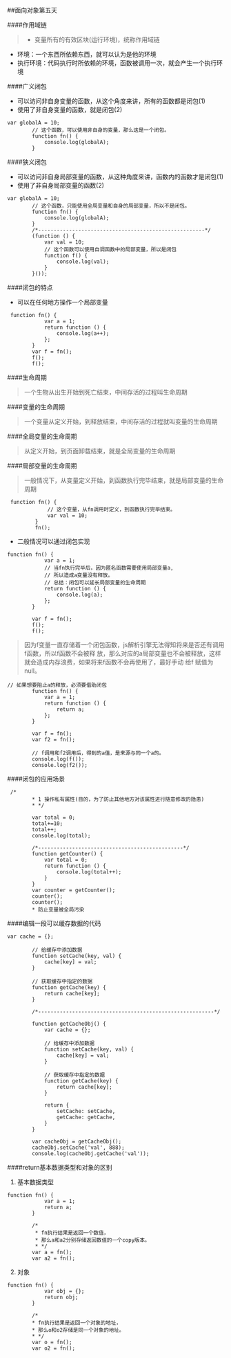 ##面向对象第五天

####作用域链

> * 变量所有的有效区块(运行环境)，统称作用域链
* 环境：一个东西所依赖东西，就可以认为是他的环境
* 执行环境：代码执行时所依赖的环境，函数被调用一次，就会产生一个执行环境

####广义闭包

-   可以访问非自身变量的函数，从这个角度来讲，所有的函数都是闭包(1)
-   使用了非自身变量的函数，就是闭包(2)
 
```
var globalA = 10;
        // 这个函数，可以使用非自身的变量，那么这是一个闭包。
        function fn() {
            console.log(globalA);
        }
```

####狭义闭包

- 可以访问非自身局部变量的函数，从这种角度来讲，函数内的函数才是闭包(1)
- 使用了非自身局部变量的函数(2)

```
var globalA = 10;
        // 这个函数，只能使用全局变量和自身的局部变量，所以不是闭包。
        function fn() {
            console.log(globalA);
        }
        /*------------------------------------------------------*/
        (function () {
            var val = 10;
            // 这个函数可以使用自调函数中的局部变量，所以是闭包
            function f() {
                console.log(val);
            }
        }());
```

####闭包的特点

- 可以在任何地方操作一个局部变量

```
 function fn() {
            var a = 1;
            return function () {
                console.log(a++);
            };
        }
        var f = fn();
        f();
        f();
```

####生命周期

> 一个生物从出生开始到死亡结束，中间存活的过程叫生命周期

####变量的生命周期

> 一个变量从定义开始，到释放结束，中间存活的过程就叫变量的生命周期

####全局变量的生命周期

> 从定义开始，到页面卸载结束，就是全局变量的生命周期

####局部变量的生命周期

> 一般情况下，从变量定义开始，到函数执行完毕结束，就是局部变量的生命周期

   
   
```
 function fn() {
             // 这个变量，从fn调用时定义，到函数执行完毕结束。
             var val = 10;
         }
         fn();
```

- 二般情况可以通过闭包实现

```
function fn() {
            var a = 1;
            // 当fn执行完毕后，因为匿名函数需要使用局部变量a,
            // 所以造成a变量没有释放。
            // 总结：闭包可以延长局部变量的生命周期
            return function () {
                console.log(a);
            };
        }

        var f = fn();
        f();
        f();
```   
 
>  因为f变量一直存储着一个闭包函数，js解析引擎无法得知将来是否还有调用f函数，所以f函数不会被释
放，那么对应的a局部变量也不会被释放，这样就会造成内存浪费，如果将来f函数不会再使用了，最好手动
给f 赋值为 null。

```
// 如果想要阻止a的释放，必须要借助闭包
        function fn() {
            var a = 1;
            return function () {
                return a;
            };
        }

        var f = fn();
        var f2 = fn();

        // f调用和f2调用后，得到的a值，是来源与同一个a的。
        console.log(f());
        console.log(f2());
```

####闭包的应用场景

```
 /*
        * 1 操作私有属性(目的，为了防止其他地方对该属性进行随意修改的隐患)
        * */

        var total = 0;
        total+=10;
        total++;
        console.log(total);

        /*-----------------------------------------------*/
        function getCounter() {
            var total = 0;
            return function () {
                console.log(total++);
            }
        }
        var counter = getCounter();
        counter();
        counter();
        * 防止变量被全局污染
```

####编辑一段可以缓存数据的代码

```
var cache = {};

        // 给缓存中添加数据
        function setCache(key, val) {
            cache[key] = val;
        }

        // 获取缓存中指定的数据
        function getCache(key) {
            return cache[key];
        }

        /*---------------------------------------------------------*/

        function getCacheObj() {
            var cache = {};

            // 给缓存中添加数据
            function setCache(key, val) {
                cache[key] = val;
            }

            // 获取缓存中指定的数据
            function getCache(key) {
                return cache[key];
            }

            return {
                setCache: setCache,
                getCache: getCache,
            }
        }

        var cacheObj = getCacheObj();
        cacheObj.setCache('val', 888);
        console.log(cacheObj.getCache('val'));
```
####return基本数据类型和对象的区别

1. 基本数据类型

```
function fn() {
            var a = 1;
            return a;
        }

        /*
         * fn执行结果是返回一个数值，
         * 那么a和a2分别存储返回数值的一个copy版本。
         * */
        var a = fn();
        var a2 = fn();
```

2. 对象

```
function fn() {
            var obj = {};
            return obj;
        }

        /*
        * fn执行结果是返回一个对象的地址，
        * 那么o和o2存储是同一个对象的地址。
        * */
        var o = fn();
        var o2 = fn();
```


